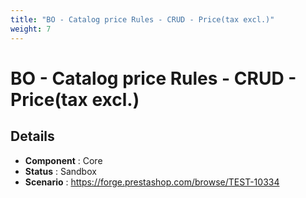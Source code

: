 ```yaml
---
title: "BO - Catalog price Rules - CRUD - Price(tax excl.)"
weight: 7
---
```


# BO - Catalog price Rules - CRUD - Price(tax excl.)
## Details
* **Component** : Core
* **Status** : Sandbox
* **Scenario** : https://forge.prestashop.com/browse/TEST-10334

